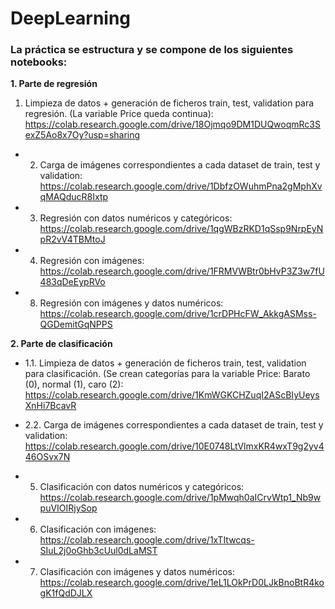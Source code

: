 # DeepLearning

### La práctica se estructura y se compone de los siguientes notebooks:

**1. Parte de regresión**
 
 1. Limpieza de datos + generación de ficheros train, test, validation para regresión. (La variable Price queda continua):
 https://colab.research.google.com/drive/18Ojmqo9DM1DUQwoqmRc3SexZ5Ao8x7Oy?usp=sharing
 
 * 2. Carga de imágenes correspondientes a cada dataset de train, test y validation:
 https://colab.research.google.com/drive/1DbfzOWuhmPna2gMphXvqMAQducR8Ixtp
 
 * 3. Regresión con datos numéricos y categóricos:
 https://colab.research.google.com/drive/1qgWBzRKD1qSsp9NrpEyNpR2vV4TBMtoJ
 
 * 4. Regresión con imágenes:
 https://colab.research.google.com/drive/1FRMVWBtr0bHvP3Z3w7fU483qDeEypRVo
 
 * 8. Regresión con imágenes y datos numéricos:
 https://colab.research.google.com/drive/1crDPHcFW_AkkgASMss-QGDemitGqNPPS
 
 
 **2. Parte de clasificación**
 
 * 1.1. Limpieza de datos + generación de ficheros train, test, validation para clasificación. (Se crean categorías para la variable Price: Barato (0), normal (1), caro (2):
 https://colab.research.google.com/drive/1KmWGKCHZuqI2AScBIyUeysXnHi7BcavR
 
 * 2.2. Carga de imágenes correspondientes a cada dataset de train, test y validation:
 https://colab.research.google.com/drive/10E0748LtVlmxKR4wxT9g2yv446OSvx7N
 
 * 5. Clasificación con datos numéricos y categóricos:
 https://colab.research.google.com/drive/1pMwqh0aICrvWtp1_Nb9wpuVIOIRjySop
 
 * 6. Clasificación con imágenes:
 https://colab.research.google.com/drive/1xTItwcqs-SIuL2j0oGhb3cUul0dLaMST
 
 * 7. Clasificación con imágenes y datos numéricos:
 https://colab.research.google.com/drive/1eL1LOkPrD0LJkBnoBtR4kogK1fQdDJLX
 
